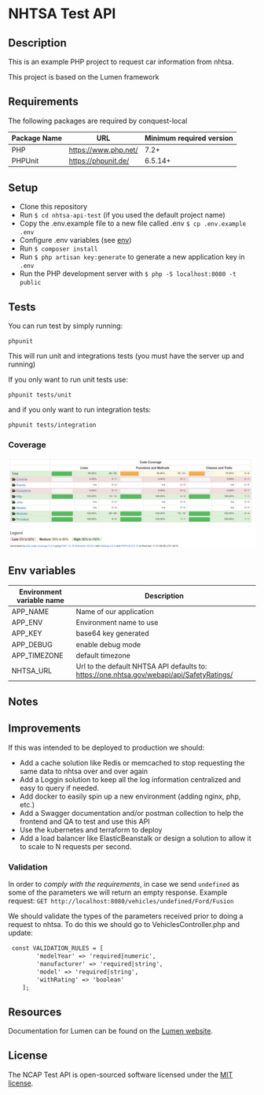 # NHTSA Test API

## Description

This is an example PHP project to request car information from nhtsa.

This project is based on the Lumen framework

## Requirements

The following packages are required by conquest-local

| Package Name | URL | Minimum required version |
| ------------ | --- | ------------------------ |
| PHP | https://www.php.net/ | 7.2+ |
| PHPUnit | https://phpunit.de/ | 6.5.14+ |

## Setup

- Clone this repository
- Run `$ cd nhtsa-api-test` (if you used the default project name)
- Copy the .env.example file to a new file called .env `$ cp .env.example .env`
- Configure .env variables (see [env](#env))
- Run `$ composer install`
- Run `$ php artisan key:generate` to generate a new application key in `.env`
- Run the PHP development server with `$ php -S localhost:8080 -t public`

## Tests

You can run test by simply running:

    phpunit

This will run unit and integrations tests (you must have the server up and running)

If you only want to run unit tests use:

    phpunit tests/unit

and if you only want to run integration tests:

    phpunit tests/integration

### Coverage

![Code Coverage](./docs/coverage.png "Code Coverage")

## <a name="env"></a> Env variables

| Environment variable name | Description |
| ------------ | ------------------------ |
| APP_NAME | Name of our application |
| APP_ENV |  Environment name to use |
| APP_KEY |  base64 key generated |
| APP_DEBUG | enable debug mode  |
| APP_TIMEZONE | default timezone  |
| NHTSA_URL | Url to the default NHTSA API defaults to: https://one.nhtsa.gov/webapi/api/SafetyRatings/ |


## Notes

## Improvements

If this was intended to be deployed to production we should:
- Add a cache solution like Redis or memcached to stop requesting the same data to nhtsa over and over again
- Add a Loggin solution to keep all the log information centralized and easy to query if needed.
- Add docker to easily spin up a new environment (adding nginx, php, etc.)
- Add a Swagger documentation and/or postman collection to help the frontend and QA to test and use this API
- Use the kubernetes and terraform to deploy
- Add a load balancer like ElasticBeanstalk or design a solution to allow it to scale to N requests per second.

### Validation
In order to *comply with the requirements*, in case we send `undefined` as some of the parameters we will return an empty response.
Example request: `GET http://localhost:8080/vehicles/undefined/Ford/Fusion`

We should validate the types of the parameters received prior to doing a request to nhtsa. To do this we should go to VehiclesController.php
and update:

```
 const VALIDATION_RULES = [
        'modelYear' => 'required|numeric',
        'manufacturer' => 'required|string',
        'model' => 'required|string',
        'withRating' => 'boolean'
    ];
```


## Resources

Documentation for Lumen can be found on the [Lumen website](https://lumen.laravel.com/docs).

## License

The NCAP Test API is open-sourced software licensed under the [MIT license](https://opensource.org/licenses/MIT).

